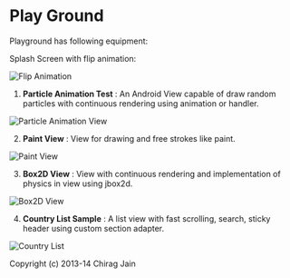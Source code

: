 Play Ground
============

Playground has following equipment:

Splash Screen with flip animation:

![Flip Animation](/image_home.png "")

1. **Particle Animation Test** : An Android View capable of draw random particles with continuous rendering using animation or handler.

![Particle Animation View](/image_particle_anim.png "")

2. **Paint View** : View for drawing and free strokes like paint.

![Paint View](/image_paint_view.png "")

3. **Box2D View** : View with continuous rendering and implementation of physics in view using jbox2d.

![Box2D View](/image_box2d.png "")

4. **Country List Sample** : A list view with fast scrolling, search, sticky header using custom section adapter. 

![Country List](/image_fast_scrolling.png "")

Copyright (c) 2013-14 Chirag Jain





